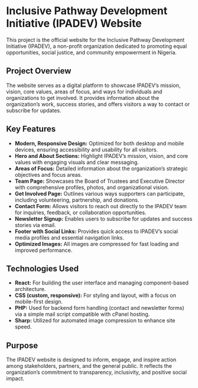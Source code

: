 # Inclusive Pathway Development Initiative (IPADEV) Website

This project is the official website for the Inclusive Pathway Development Initiative (IPADEV), a non-profit organization dedicated to promoting equal opportunities, social justice, and community empowerment in Nigeria.

## Project Overview
The website serves as a digital platform to showcase IPADEV’s mission, vision, core values, areas of focus, and ways for individuals and organizations to get involved. It provides information about the organization’s work, success stories, and offers visitors a way to contact or subscribe for updates.

## Key Features
- **Modern, Responsive Design:** Optimized for both desktop and mobile devices, ensuring accessibility and usability for all visitors.
- **Hero and About Sections:** Highlight IPADEV’s mission, vision, and core values with engaging visuals and clear messaging.
- **Areas of Focus:** Detailed information about the organization’s strategic objectives and focus areas.
- **Team Page:** Showcases the Board of Trustees and Executive Director with comprehensive profiles, photos, and organizational vision.
- **Get Involved Page:** Outlines various ways supporters can participate, including volunteering, partnership, and donations.
- **Contact Form:** Allows visitors to reach out directly to the IPADEV team for inquiries, feedback, or collaboration opportunities.
- **Newsletter Signup:** Enables users to subscribe for updates and success stories via email.
- **Footer with Social Links:** Provides quick access to IPADEV’s social media profiles and essential navigation links.
- **Optimized Images:** All images are compressed for fast loading and improved performance.

## Technologies Used
- **React:** For building the user interface and managing component-based architecture.
- **CSS (custom, responsive):** For styling and layout, with a focus on mobile-first design.
- **PHP:** Used for backend form handling (contact and newsletter forms) via a simple mail script compatible with cPanel hosting.
- **Sharp:** Utilized for automated image compression to enhance site speed.

## Purpose
The IPADEV website is designed to inform, engage, and inspire action among stakeholders, partners, and the general public. It reflects the organization’s commitment to transparency, inclusivity, and positive social impact.
